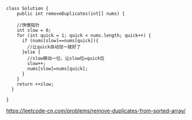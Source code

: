 ```
class Solution {
    public int removeDuplicates(int[] nums) {
       
    //快慢指针
    int slow = 0;
    for (int quick = 1; quick < nums.length; quick++) {
      if (nums[slow]==nums[quick]){
        //让quick自动加一就好了
      }else {
        //slow移动一位，让slow位=quick位
        slow++;
        nums[slow]=nums[quick];
      }
    }
    return ++slow;
  } 
    
}
```
https://leetcode-cn.com/problems/remove-duplicates-from-sorted-array/